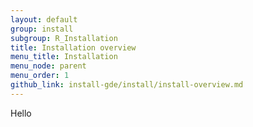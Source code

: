 ```yaml
---
layout: default
group: install
subgroup: R_Installation
title: Installation overview
menu_title: Installation
menu_node: parent
menu_order: 1
github_link: install-gde/install/install-overview.md
---
```


Hello
